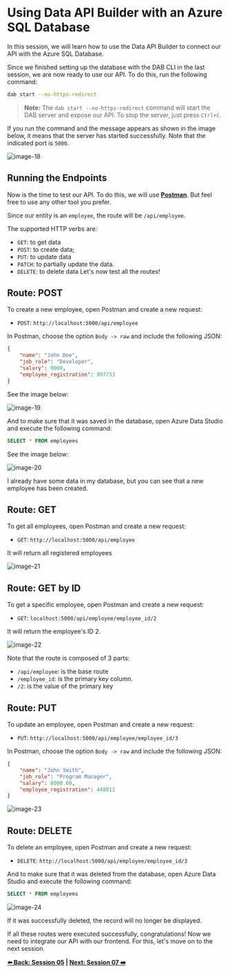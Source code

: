 # Using Data API Builder with an Azure SQL Database

In this session, we will learn how to use the Data API Builder to connect our API with the Azure SQL Database.

Since we finished setting up the database with the DAB CLI in the last session, we are now ready to use our API. To do this, run the following command:

```bash
dab start --no-https-redirect
```

> **Note:** The `dab start --no-https-redirect` command will start the DAB server and expose our API. To stop the server, just press `Ctrl+C`.

If you run the command and the message appears as shown in the image below, it means that the server has started successfully. Note that the indicated port is `5000`.

![image-18](./../../workshop-images/image-18.jpg)

## Running the Endpoints 

Now is the time to test our API. To do this, we will use **[Postman](https://www.postman.com/)**. But feel free to use any other tool you prefer.

Since our entity is an `employee`, the route will be `/api/employee`.

The supported HTTP verbs are:

- `GET`: to get data 
- `POST`: to create data;
- `PUT`: to update data
- `PATCH`: to partially update the data.
- `DELETE`: to delete data Let's now test all the routes!

## Route: POST 

To create a new employee, open Postman and create a new request:

- `POST`: `http://localhost:5000/api/employee`

In Postman, choose the option `Body -> raw` and include the following JSON:

```json
{
    "name": "John Doe",
    "job_role": "Developer",
    "salary": 9000,
    "employee_registration": 997733
}
```

See the image below:

![image-19](./../../workshop-images/image-19.jpg)

And to make sure that it was saved in the database, open Azure Data Studio and execute the following command:

```sql
SELECT * FROM employees
```

See the image below:

![image-20](./../../workshop-images/image-20.jpg)

I already have some data in my database, but you can see that a new employee has been created.

## Route: GET 

To get all employees, open Postman and create a new request:

- `GET`: `http://localhost:5000/api/employee `

It will return all registered employees

![image-21](./../../workshop-images/image-21.jpg)

## Route: GET by ID 

To get a specific employee, open Postman and create a new request:

- `GET`: `localhost:5000/api/employee/employee_id/2`

It will return the employee's ID 2.

![image-22](./../../workshop-images/image-22.jpg)

Note that the route is composed of 3 parts:

- `/api/employee`: is the base route 
- `/employee_id`: is the primary key column. 
- `/2`: is the value of the primary key 

## Route: PUT 

To update an employee, open Postman and create a new request:

- `PUT`: `http://localhost:5000/api/employee/employee_id/3` 

In Postman, choose the option `Body -> raw` and include the following JSON:


```json
{
    "name": "John Smith",
    "job_role": "Program Manager",
    "salary": 8000.00,
    "employee_registration": 448811
}
```

![image-23](./../../workshop-images/image-23.jpg)

## Route: DELETE 

To delete an employee, open Postman and create a new request:

- `DELETE`: `http://localhost:5000/api/employee/employee_id/3` 

And to make sure that it was deleted from the database, open Azure Data Studio and execute the following command:

```sql
SELECT * FROM employees
```

![image-24](./../../workshop-images/image-24.jpg)

 If it was successfully deleted, the record will no longer be displayed.

If all these routes were executed successfully, congratulations! Now we need to integrate our API with our frontend. For this, let's move on to the next session.

**[⬅️ Back: Session 05](./05-session.md) | **[Next: Session 07 ➡️](./07-session.md)****
